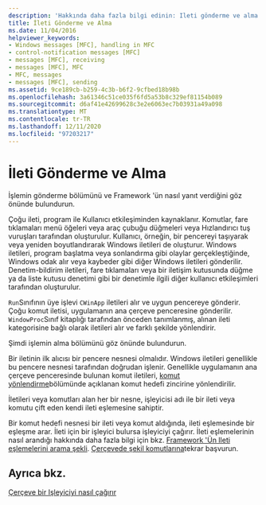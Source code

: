 ```yaml
---
description: 'Hakkında daha fazla bilgi edinin: Ileti gönderme ve alma'
title: İleti Gönderme ve Alma
ms.date: 11/04/2016
helpviewer_keywords:
- Windows messages [MFC], handling in MFC
- control-notification messages [MFC]
- messages [MFC], receiving
- messages [MFC], MFC
- MFC, messages
- messages [MFC], sending
ms.assetid: 9ce189cb-b259-4c3b-b6f2-9cfbed18b98b
ms.openlocfilehash: 3a61346c51ce035f6fd5a53b8c329ef81154b089
ms.sourcegitcommit: d6af41e42699628c3e2e6063ec7b03931a49a098
ms.translationtype: MT
ms.contentlocale: tr-TR
ms.lasthandoff: 12/11/2020
ms.locfileid: "97203217"
---
```

# <a name="message-sending-and-receiving"></a>İleti Gönderme ve Alma

İşlemin gönderme bölümünü ve Framework 'ün nasıl yanıt verdiğini göz önünde bulundurun.

Çoğu ileti, program ile Kullanıcı etkileşiminden kaynaklanır. Komutlar, fare tıklamaları menü öğeleri veya araç çubuğu düğmeleri veya Hızlandırıcı tuş vuruşları tarafından oluşturulur. Kullanıcı, örneğin, bir pencereyi taşıyarak veya yeniden boyutlandırarak Windows iletileri de oluşturur. Windows iletileri, program başlatma veya sonlandırma gibi olaylar gerçekleştiğinde, Windows odak alır veya kaybeder gibi diğer Windows iletileri gönderilir. Denetim-bildirim iletileri, fare tıklamaları veya bir iletişim kutusunda düğme ya da liste kutusu denetimi gibi bir denetimle ilgili diğer kullanıcı etkileşimleri tarafından oluşturulur.

`Run`Sınıfının üye işlevi `CWinApp` iletileri alır ve uygun pencereye gönderir. Çoğu komut iletisi, uygulamanın ana çerçeve penceresine gönderilir. `WindowProc`Sınıf kitaplığı tarafından önceden tanımlanmış, alınan ileti kategorisine bağlı olarak iletileri alır ve farklı şekilde yönlendirir.

Şimdi işlemin alma bölümünü göz önünde bulundurun.

Bir iletinin ilk alıcısı bir pencere nesnesi olmalıdır. Windows iletileri genellikle bu pencere nesnesi tarafından doğrudan işlenir. Genellikle uygulamanın ana çerçeve penceresinde bulunan komut iletileri, [komut yönlendirme](command-routing.md)bölümünde açıklanan komut hedefi zincirine yönlendirilir.

İletileri veya komutları alan her bir nesne, işleyicisi adı ile bir ileti veya komutu çift eden kendi ileti eşlemesine sahiptir.

Bir komut hedefi nesnesi bir ileti veya komut aldığında, ileti eşlemesinde bir eşleşme arar. İleti için bir işleyici bulursa işleyiciyi çağırır. İleti eşlemelerinin nasıl arandığı hakkında daha fazla bilgi için bkz. [Framework 'Ün Ileti eşlemelerini arama şekli](how-the-framework-searches-message-maps.md). [Çerçevede şekil komutlarına](user-interface-objects-and-command-ids.md)tekrar başvurun.

## <a name="see-also"></a>Ayrıca bkz.

[Çerçeve bir Işleyiciyi nasıl çağırır](how-the-framework-calls-a-handler.md)
